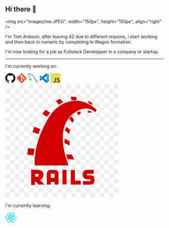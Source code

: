 ## Hi there 👋

<img src="images/me.JPEG", width="150px", height="150px", align="right" />

I'm Tom Ardouin, after leaving 42 due to different reasons, i start working and then back in numeric by completing le Wagon formation.

I'm now looking for a job as Fullstack Developper in a company or startup.

------------------------------------------------------------

I'm currently working on:

<a href="https://github.com/" title="GitHub"><img src="icons/github.png" /></a>
<a href="https://git-scm.com/" title="Git"><img src="icons/git.png" /></a>
<a href="https://www.mysql.com/" title="MySQL"><img src="icons/mysql.png" /></a>
<a href="https://code.visualstudio.com/" title="Visual Studio Code"><img src="icons/vscode.png" /></a>
<a href="https://en.wikipedia.org/wiki/JavaScript" title="JavaScript"><img src="icons/javascript.png" /></a>
<a href="https://rubyonrails.org/" title="RubyOnRails"><img src="icons/rubyonrails.png" /></a>


I'm currently learning:

<a href="https://reactjs.org/" title="React"><img src="icons/react.png" /></a>

